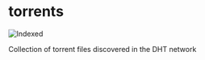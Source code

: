 torrents 
========
![Indexed](https://img.shields.io/badge/indexed-220340-blue)

Collection of torrent files discovered in the DHT network
